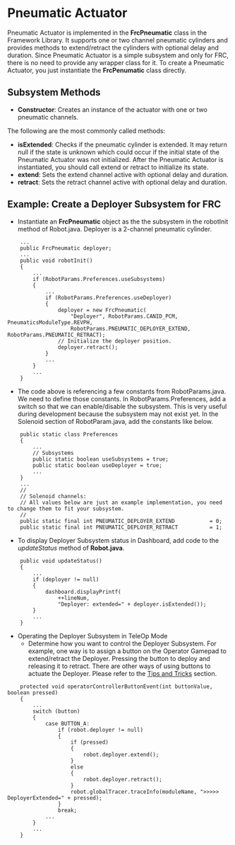 # Pneumatic Actuator
Pneumatic Actuator is implemented in the **FrcPneumatic** class in the Framework Library. It supports one or two channel pneumatic cylinders and provides methods to extend/retract the cylinders with optional delay and duration. Since Pneumatic Actuator is a simple subsystem and only for FRC, there is no need to provide any wrapper class for it. To create a Pneumatic Actuator, you just instantiate the **FrcPenumatic** class directly.

## Subsystem Methods
* **Constructor**: Creates an instance of the actuator with one or two pneumatic channels.

The following are the most commonly called methods:
* **isExtended**: Checks if the pneumatic cylinder is extended. It may return null if the state is unknown which could occur if the initial state of the Pneumatic Actuator was not initialized. After the Pneumatic Actuator is instantiated, you should call extend or retract to initialize its state.
* **extend**: Sets the extend channel active with optional delay and duration.
* **retract**: Sets the retract channel active with optional delay and duration.

## Example: Create a Deployer Subsystem for FRC
* Instantiate an **FrcPneumatic** object as the the subsystem in the robotInit method of Robot.java. Deployer is a 2-channel pneumatic cylinder.
```
    ...
    public FrcPneumatic deployer;
    ...
    public void robotInit()
    {
        ...
        if (RobotParams.Preferences.useSubsystems)
        {
            ...
            if (RobotParams.Preferences.useDeployer)
            {
                deployer = new FrcPneumatic(
                    "Deployer", RobotParams.CANID_PCM, PneumaticsModuleType.REVPH,
                    RobotParams.PNEUMATIC_DEPLOYER_EXTEND, RobotParams.PNEUMATIC_RETRACT);
                // Initialize the deployer position.
                deployer.retract();
            }
            ...
        }
        ...
    }
```
* The code above is referencing a few constants from RobotParams.java. We need to define those constants. In RobotParams.Preferences, add a switch so that we can enable/disable the subsystem. This is very useful during development because the subsystem may not exist yet. In the Solenoid section of RobotParam.java, add the constants like below.
```
    public static class Preferences
    {
        ...
        // Subsystems
        public static boolean useSubsystems = true;
        public static boolean useDeployer = true;
        ...
    }
    ...
    //
    // Solenoid channels:
    // All values below are just an example implementation, you need to change them to fit your subsystem.
    //
    public static final int PNEUMATIC_DEPLOYER_EXTEND           = 0;
    public static final int PNEUMATIC_DEPLOYER_RETRACT          = 1;
```
* To display Deployer Subsystem status in Dashboard, add code to the *updateStatus* method of **Robot.java**.
```
    public void updateStatus()
    {
        ...
        if (deployer != null)
        {
            dashboard.displayPrintf(
                ++lineNum,
                "Deployer: extended=" + deployer.isExtended());
        }
        ...
    }
``` 
* Operating the Deployer Subsystem in TeleOp Mode
  * Determine how you want to control the Deployer Subsystem. For example, one way is to assign a button on the Operator Gamepad to extend/retract the Deployer. Pressing the button to deploy and releasing it to retract. There are other ways of using buttons to actuate the Deployer. Please refer to the [Tips and Tricks](https://trc492.github.io/pages/AdvancedRoboticsProgramming.html#different-ways-of-using-gamepad-buttons) section.
```
    protected void operatorControllerButtonEvent(int buttonValue, boolean pressed)
    {
        ...
        switch (button)
        {
            case BUTTON_A:
                if (robot.deployer != null)
                {
                    if (pressed)
                    {
                        robot.deployer.extend();
                    }
                    else
                    {
                        robot.deployer.retract();
                    }
                    robot.globalTracer.traceInfo(moduleName, ">>>>> DeployerExtended=" + pressed);
                }
                break;
            ...
        }
        ...
    }
```
